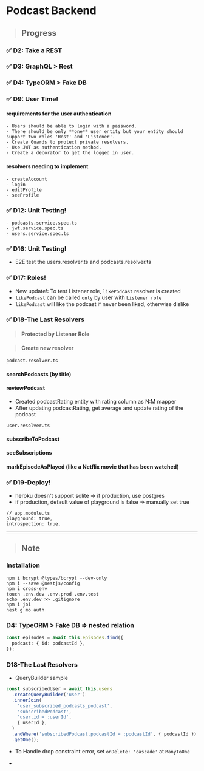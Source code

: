 # Podcast Backend

> ## Progress

### ✅ D2: Take a REST

### ✅ D3: GraphQL > Rest

### ✅ D4: TypeORM > Fake DB

### ✅ D9: User Time!

#### requirements for the user authentication

```
- Users should be able to login with a password.
- There should be only **one** user entity but your entity should support two roles 'Host' and 'Listener'.
- Create Guards to protect private resolvers.
- Use JWT as authentication method.
- Create a decorator to get the logged in user.
```

#### resolvers needing to implement

```
- createAccount
- login
- editProfile
- seeProfile
```

### ✅ D12: Unit Testing!

```
- podcasts.service.spec.ts
- jwt.service.spec.ts
- users.service.spec.ts
```

### ✅ D16: Unit Testing!

- E2E test the users.resolver.ts and podcasts.resolver.ts

### ✅ D17: Roles!

- New update!: To test Listener role, `likePodcast` resolver is created
- `likePodcast` can be called `only` by user with `Listener role`
- `likePodcast` will like the podcast if never been liked, otherwise dislike

### ✅ D18-The Last Resolvers

> #### Protected by Listener Role

> #### Create new resolver

`podcast.resolver.ts`

#### searchPodcasts (by title)

#### reviewPodcast

- Created podcastRating entity with rating column as N:M mapper
- After updating podcastRating, get average and update rating of the podcast

`user.resolver.ts`

#### subscribeToPodcast

#### seeSubscriptions

#### markEpisodeAsPlayed (like a Netflix movie that has been watched)

### ✅ D19-Deploy!

- heroku doesn't support sqlite => if production, use postgres
- if production, default value of playground is false => manually set true

```
// app.module.ts
playground: true,
introspection: true,
```

---

> ## Note

### Installation

```
npm i bcrypt @types/bcrypt --dev-only
npm i --save @nestjs/config
npm i cross-env
touch .env.dev .env.prod .env.test
echo .env.dev >> .gitignore
npm i joi
nest g mo auth
```

### D4: TypeORM > Fake DB => nested relation

```ts
const episodes = await this.episodes.find({
  podcast: { id: podcastId },
});
```

### D18-The Last Resolvers

- QueryBuilder sample

```ts
const subscribedUser = await this.users
  .createQueryBuilder('user')
  .innerJoin(
    'user_subscribed_podcasts_podcast',
    'subscribedPodcast',
    'user.id = :userId',
    { userId },
  )
  .andWhere('subscribedPodcast.podcastId = :podcastId', { podcastId })
  .getOne();
```

- To Handle drop constraint error, set `onDelete: 'cascade'` at `ManyToOne`

-
